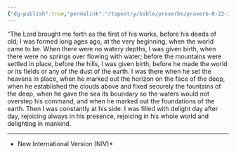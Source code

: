 ```yaml
---
{"dg-publish":true,"permalink":"/tapestry/bible/proverbs/proverb-8-22-31/","title":"Proverb 8:22–31","hide":true,"tags":["bible-verse","bible-verse"],"dgHomeLink":true,"dgShowLocalGraph":true,"dgEnableSearch":true}
---
```


“The Lord brought me forth as the first of his works, before his deeds of old;
 I was formed long ages ago, at the very beginning, when the world came to be.
When there were no watery depths, I was given birth, when there were no springs over flowing with water; before the mountains were settled in place, before the hills, I was given birth, before he made the world or its fields or any of the dust of the earth.
 I was there when he set the heavens in place, when he marked out the horizon on the face of the deep,  when he established the clouds above and fixed securely the fountains of the deep, when he gave the sea its boundary so the waters would not overstep his command, and when he marked out the foundations of the earth.
Then I was constantly at his side.
I was filled with delight day after day, rejoicing always in his presence, rejoicing in his whole world and delighting in mankind.



---
* New International Version (NIV)*